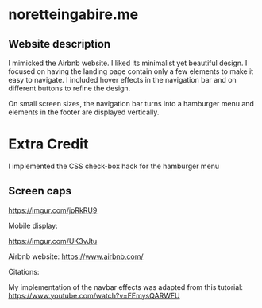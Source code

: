 # noretteingabire.me

## Website description

I mimicked the Airbnb website. I liked its minimalist yet beautiful design. I focused on having the landing page contain only a few elements to make it easy to navigate. I included hover effects in the navigation bar and on different buttons to refine the design. 

On small screen sizes, the navigation bar turns into a hamburger menu and elements in the footer are displayed vertically. 


# Extra Credit

I implemented the CSS check-box hack for the hamburger menu

## Screen caps

https://imgur.com/jpRkRU9


Mobile display:

https://imgur.com/UK3vJtu

Airbnb website:
https://www.airbnb.com/

Citations:

My implementation of the navbar effects was adapted from this tutorial: https://www.youtube.com/watch?v=FEmysQARWFU

